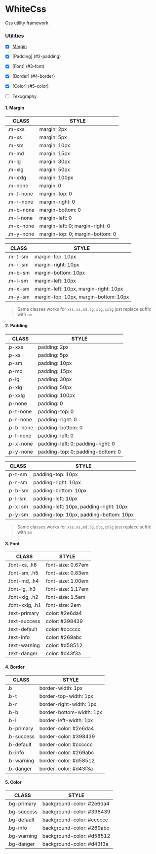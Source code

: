 # WhiteCss
Css utility framework

### Utilities

- [x] [Margin](#1-margin)
- [x] [Padding] (#2-padding)
- [x] [Font] (#3-font)
- [x] [Border] (#4-border)
- [x] [Color] (#5-color)
- [ ] Texography


#### 1. Margin

| CLASS  | STYLE |
|---| --- |
|  .m-xxs  | margin: 2px |
|  .m-xs   | margin: 5px |
|  .m-sm   | margin: 10px |
|  .m-md   | margin: 15px |
|  .m-lg   | margin: 30px |
|  .m-xlg  | margin: 50px |
|  .m-xxlg | margin: 100px |
|  .m-none | margin: 0 |
|  .m-t-none | margin-top: 0 |
|  .m-r-none | margin-right: 0 |
|  .m-b-none | margin-bottom: 0 |
|  .m-l-none | margin-left: 0 |
|  .m-x-none | margin-left: 0; margin-right: 0 |
|  .m-y-none | margin-top: 0; margin-bottom: 0 |

| CLASS  | STYLE |
|---| --- |
|  .m-t-sm  | margin-top: 10px |
|  .m-r-sm  | margin-right: 10px |
|  .m-b-sm  | margin-bottom: 10px |
|  .m-l-sm  | margin-left: 10px |
|  .m-x-sm  | margin-left: 10px, margin-right: 10px |
|  .m-y-sm  | margin-top: 10px, margin-bottom: 10px |

> Same classes works for `xss,xs,md,lg,xlg,xxlg` just replace suffix with `sm`


#### 2. Padding

| CLASS  | STYLE |
|---| --- |
|  .p-xxs  | padding: 2px |
|  .p-xs   | padding: 5px |
|  .p-sm   | padding: 10px |
|  .p-md   | padding: 15px |
|  .p-lg   | padding: 30px |
|  .p-xlg  | padding: 50px |
|  .p-xxlg | padding: 100px |
|  .p-none | padding: 0 |
|  .p-t-none | padding-top: 0 |
|  .p-r-none | padding-right: 0 |
|  .p-b-none | padding-bottom: 0 |
|  .p-l-none | padding-left: 0 |
|  .p-x-none | padding-left: 0; padding-right: 0 |
|  .p-y-none | padding-top: 0; padding-bottom: 0 |

| CLASS  | STYLE |
|---| --- |
|  .p-t-sm  | padding-top: 10px |
|  .p-r-sm  | padding-right: 10px |
|  .p-b-sm  | padding-bottom: 10px |
|  .p-l-sm  | padding-left: 10px |
|  .p-x-sm  | padding-left: 10px, padding-right: 10px |
|  .p-y-sm  | padding-top: 10px, padding-bottom: 10px |

> Same classes works for `xss,xs,md,lg,xlg,xxlg` just replace suffix with `sm`

#### 3. Font
| CLASS  | STYLE |
|---| --- |
|  .font-xs,   .h6  | font-size: 0.67em |
|  .font-sm,   .h5  | font-size: 0.83em |
|  .font-md,   .h4  | font-size: 1.00em |
|  .font-lg,   .h3  | font-size: 1.17em |
|  .font-xlg,  .h2  | font-size: 1.5em  |
|  .font-xxlg, .h1  | font-size: 2em    |
|  .text-primary    | color: #2e6da4  |
|  .text-success    | color: #398439   |
|  .text-default    | color: #cccccc   |
|  .text-info       | color: #269abc   |
|  .text-warning    | color: #d58512   |
|  .text-danger     | color: #d43f3a   |


#### 4. Border
| CLASS  | STYLE |
|---| --- |
| .b    | border-width: 1px |
| .b-t  | border-top-width: 1px |
| .b-r  | border-right-width: 1px |
| .b-b  | border-bottom-width: 1px |
| .b-l  | border-left-width: 1px |
| .b-primary  | border-color: #2e6da4 |
| .b-success  | border-color: #398439 |
| .b-default  | border-color: #cccccc |
| .b-info     | border-color: #269abc |
| .b-warning  | border-color: #d58512 |
| .b-danger   | border-color: #d43f3a |

#### 5. Color
| CLASS  | STYLE |
|---| --- |
| .bg-primary  | background-color: #2e6da4 |
| .bg-success  | background-color: #398439 |
| .bg-default  | background-color: #cccccc |
| .bg-info     | background-color: #269abc |
| .bg-warning  | background-color: #d58512 |
| .bg-danger   | background-color: #d43f3a |